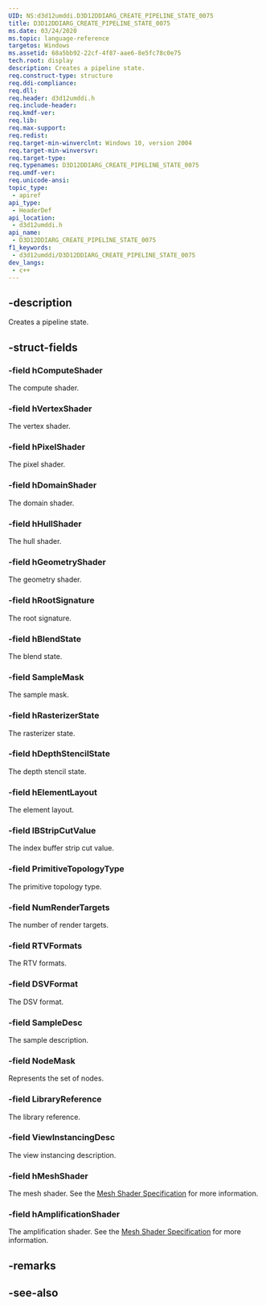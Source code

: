```yaml
---
UID: NS:d3d12umddi.D3D12DDIARG_CREATE_PIPELINE_STATE_0075
title: D3D12DDIARG_CREATE_PIPELINE_STATE_0075
ms.date: 03/24/2020
ms.topic: language-reference
targetos: Windows
ms.assetid: 68a5bb92-22cf-4f87-aae6-8e5fc78c0e75
tech.root: display
description: Creates a pipeline state.
req.construct-type: structure
req.ddi-compliance: 
req.dll: 
req.header: d3d12umddi.h
req.include-header: 
req.kmdf-ver: 
req.lib: 
req.max-support: 
req.redist: 
req.target-min-winverclnt: Windows 10, version 2004
req.target-min-winversvr: 
req.target-type: 
req.typenames: D3D12DDIARG_CREATE_PIPELINE_STATE_0075
req.umdf-ver: 
req.unicode-ansi: 
topic_type:
 - apiref
api_type:
 - HeaderDef
api_location:
 - d3d12umddi.h
api_name:
 - D3D12DDIARG_CREATE_PIPELINE_STATE_0075
f1_keywords:
 - d3d12umddi/D3D12DDIARG_CREATE_PIPELINE_STATE_0075
dev_langs:
 - c++
---
```


## -description

Creates a pipeline state.

## -struct-fields

### -field hComputeShader

The compute shader.

### -field hVertexShader

The vertex shader.

### -field hPixelShader

The pixel shader.

### -field hDomainShader

The domain shader.

### -field hHullShader

The hull shader.

### -field hGeometryShader

The geometry shader.

### -field hRootSignature

The root signature.

### -field hBlendState

The blend state.

### -field SampleMask

The sample mask.

### -field hRasterizerState

The rasterizer state.

### -field hDepthStencilState

The depth stencil state.

### -field hElementLayout

The element layout.

### -field IBStripCutValue

The index buffer strip cut value.

### -field PrimitiveTopologyType

The primitive topology type.

### -field NumRenderTargets

The number of render targets.

### -field RTVFormats

The RTV formats.

### -field DSVFormat

The DSV format.

### -field SampleDesc

The sample description.

### -field NodeMask

Represents the set of nodes.

### -field LibraryReference

The library reference.

### -field ViewInstancingDesc

The view instancing description.

### -field hMeshShader

The mesh shader. See the [Mesh Shader Specification](https://microsoft.github.io/DirectX-Specs/d3d/MeshShader.html) for more information.

### -field hAmplificationShader

The amplification shader. See the [Mesh Shader Specification](https://microsoft.github.io/DirectX-Specs/d3d/MeshShader.html) for more information.

## -remarks

## -see-also
